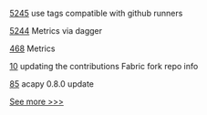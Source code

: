 
[5245](https://github.com/hyperledger/besu/pull/5245) use tags compatible with github runners

[5244](https://github.com/hyperledger/besu/pull/5244) Metrics via dagger

[468](https://github.com/hyperledger-labs/fabric-smart-client/pull/468) Metrics

[10](https://github.com/hyperledger-labs/bdls/pull/10) updating the contributions Fabric fork repo info 

[85](https://github.com/hyperledger-labs/acapy-java-client/pull/85) acapy 0.8.0 update


[See more >>>](https://start-here.hyperledger.org/pull-requests)
